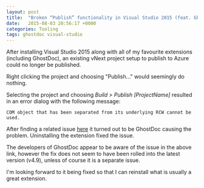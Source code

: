 ```yaml
---
layout: post
title:  "Broken “Publish” functionality in Visual Studio 2015 (feat. GhostDoc)"
date:   2015-08-03 20:56:17 +0000
categories: Tooling
tags: ghostdoc visual-studio
---
```


After installing Visual Studio 2015 along with all of my favourite extensions (including GhostDoc), an existing vNext project setup to publish to Azure could no longer be published.

Right clicking the project and choosing "Publish..." would seemingly do nothing.

Selecting the project and choosing _Build > Publish [ProjectName]_ resulted in an error dialog with the following message:

```
COM object that has been separated from its underlying RCW cannot be used.
```

After finding a related issue [here](https://github.com/aspnet/Tooling/issues/39) it turned out to be GhostDoc causing the problem. Uninstalling the extension fixed the issue.

The developers of GhostDoc appear to be aware of the issue in the above link, however the fix does not seem to have been rolled into the latest version (v4.9), unless of course it is a separate issue.

I'm looking forward to it being fixed so that I can reinstall what is usually a great extension.